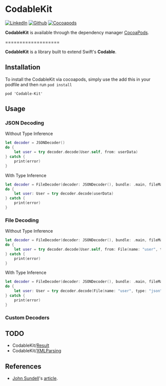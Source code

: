 # CodableKit

[![LinkedIn](https://img.shields.io/badge/LinkedIn-zjgpesquera-blue.svg)](https://www.linkedin.com/in/zjgpesquera/)
[![Github](https://img.shields.io/badge/Github-kuyazee-blue.svg)](https://github.com/kuyazee)
[![Cocoapods](https://img.shields.io/badge/Cocoapods-supported-red.svg)](http://cocoapods.org)

__CodableKit__ is available through the dependency manager [CocoaPods](http://cocoapods.org).

===================

__CodableKit__ is a library built to extend Swift's __Codable__.

## Installation

To install the CodableKit via cocoapods, simply use the add this in your podfile and then run `pod install`

```Cocoapods
pod 'Codable-Kit'
```

## Usage

### JSON Decoding

Without Type Inference

```swift
let decoder = JSONDecoder()
do {
    let user = try decoder.decode(User.self, from: userData)
} catch {
    print(error)
}
```

With Type Inference

```swift
let decoder = FileDecoder(decoder: JSONDecoder(), bundle: .main, fileManager: .default)
do {
    let user: User = try decoder.decode(userData)
} catch {
    print(error)
}
```


### File Decoding

Without Type Inference

```swift
let decoder = FileDecoder(decoder: JSONDecoder(), bundle: .main, fileManager: .default)
do {
    let user = try decoder.decode(User.self, from: File(name: "user", type: "json"))
} catch {
    print(error)
}
```

With Type Inference

```swift
let decoder = FileDecoder(decoder: JSONDecoder(), bundle: .main, fileManager: .default)
do {
    let user: User = try decoder.decode(File(name: "user", type: "json"))
} catch {
    print(error)
}
```

### Custom Decoders

## TODO

- CodableKit/[Result](https://github.com/antitypical/Result)
- CodableKit/[XMLParsing](https://github.com/ShawnMoore/XMLParsing)

## References

- [John Sundell](https://www.swiftbysundell.com)'s [article](https://www.swiftbysundell.com/posts/type-inference-powered-serialization-in-swift).
